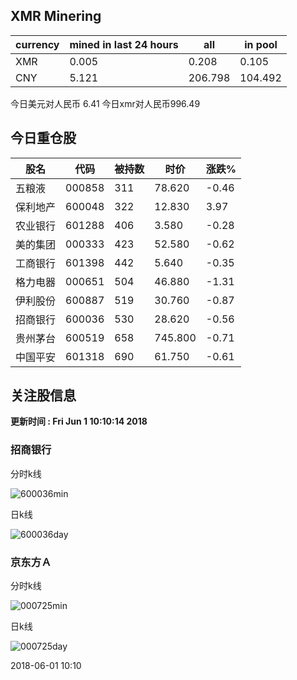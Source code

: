 ## XMR Minering

|currency|mined in last 24 hours|all|in pool|
|---|---|---|---|
|XMR|0.005|0.208|0.105|
|CNY|5.121|206.798|104.492|

今日美元对人民币 6.41	今日xmr对人民币996.49


## 今日重仓股 

|股名|代码|被持数|时价|涨跌%|
|---|---|---|---|---|
|五粮液|000858|311|78.620|-0.46|
|保利地产|600048|322|12.830|3.97|
|农业银行|601288|406|3.580|-0.28|
|美的集团|000333|423|52.580|-0.62|
|工商银行|601398|442|5.640|-0.35|
|格力电器|000651|504|46.880|-1.31|
|伊利股份|600887|519|30.760|-0.87|
|招商银行|600036|530|28.620|-0.56|
|贵州茅台|600519|658|745.800|-0.71|
|中国平安|601318|690|61.750|-0.61|

## 关注股信息
**更新时间 : Fri Jun  1 10:10:14 2018**
### 招商银行 
分时k线

![600036min](http://image.sinajs.cn/newchart/min/n/sh600036.gif)

日k线

![600036day](http://image.sinajs.cn/newchart/daily/n/sh600036.gif)

### 京东方Ａ 
分时k线

![000725min](http://image.sinajs.cn/newchart/min/n/sz000725.gif)

日k线

![000725day](http://image.sinajs.cn/newchart/daily/n/sz000725.gif)

2018-06-01 10:10
